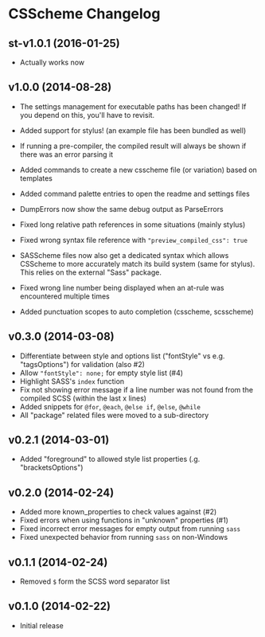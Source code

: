 CSScheme Changelog
==================

st-v1.0.1 (2016-01-25)
-------------------

- Actually works now


v1.0.0 (2014-08-28)
-------------------

- The settings management for executable paths has been changed!
  If you depend on this, you'll have to revisit.
- Added support for stylus! (an example file has been bundled as well)

- If running a pre-compiler, the compiled result will always be shown if there
  was an error parsing it
- Added commands to create a new csscheme file (or variation) based on templates
- Added command palette entries to open the readme and settings files
- DumpErrors now show the same debug output as ParseErrors
- Fixed long relative path references in some situations (mainly stylus)
- Fixed wrong syntax file reference with `"preview_compiled_css": true`
- SASScheme files now also get a dedicated syntax which allows CSScheme to more
  accurately match its build system (same for stylus). This relies on the
  external "Sass" package.
- Fixed wrong line number being displayed when an at-rule was encountered
  multiple times
- Added punctuation scopes to auto completion (csscheme, scsscheme)


v0.3.0 (2014-03-08)
-------------------

- Differentiate between style and options list ("fontStyle" vs e.g.
  "tagsOptions") for validation (also #2)
- Allow `"fontStyle": none;` for empty style list (#4)
- Highlight SASS's `index` function
- Fix not showing error message if a line number was not found from the
  compiled SCSS (within the last x lines)
- Added snippets for `@for`, `@each`, `@else if`, `@else`, `@while`
- All "package" related files were moved to a sub-directory


v0.2.1 (2014-03-01)
-------------------

- Added "foreground" to allowed style list properties (.g. "bracketsOptions")


v0.2.0 (2014-02-24)
-------------------

- Added more known_properties to check values against (#2)
- Fixed errors when using functions in "unknown" properties (#1)
- Fixed incorrect error messages for empty output from running `sass`
- Fixed unexpected behavior from running `sass` on non-Windows


v0.1.1 (2014-02-24)
-------------------

- Removed `$` form the SCSS word separator list


v0.1.0 (2014-02-22)
-------------------

- Initial release
